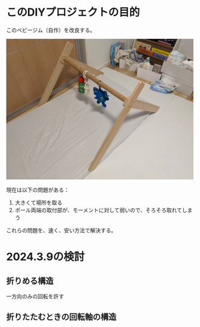 # このDIYプロジェクトの目的
このベビージム（自作）を改良する。

<img src="/PXL_20240310_015119175.MP.jpg" width="500">

現在は以下の問題がある：
1. 大きくて場所を取る
2. ポール両端の取付部が、モーメントに対して弱いので、そろそろ取れてしまう

これらの問題を、速く、安い方法で解決する。

# 2024.3.9の検討
## 折りめる構造
一方向のみの回転を許す

## 折りたたむときの回転軸の構造
